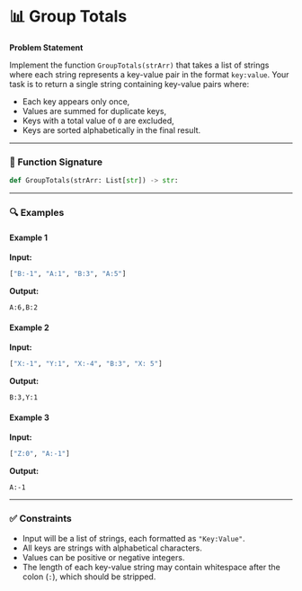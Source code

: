 # 📊 Group Totals

**Problem Statement**

Implement the function `GroupTotals(strArr)` that takes a list of strings where each string represents a key-value pair in the format `key:value`. Your task is to return a single string containing key-value pairs where:
- Each key appears only once,
- Values are summed for duplicate keys,
- Keys with a total value of `0` are excluded,
- Keys are sorted alphabetically in the final result.

---

### 🧠 Function Signature
```python
def GroupTotals(strArr: List[str]) -> str:
```

---

### 🔍 Examples

#### Example 1
**Input:**
```python
["B:-1", "A:1", "B:3", "A:5"]
```
**Output:**
```
A:6,B:2
```

#### Example 2
**Input:**
```python
["X:-1", "Y:1", "X:-4", "B:3", "X: 5"]
```
**Output:**
```
B:3,Y:1
```

#### Example 3
**Input:**
```python
["Z:0", "A:-1"]
```
**Output:**
```
A:-1
```

---

### ✅ Constraints
- Input will be a list of strings, each formatted as `"Key:Value"`.
- All keys are strings with alphabetical characters.
- Values can be positive or negative integers.
- The length of each key-value string may contain whitespace after the colon (`:`), which should be stripped.
